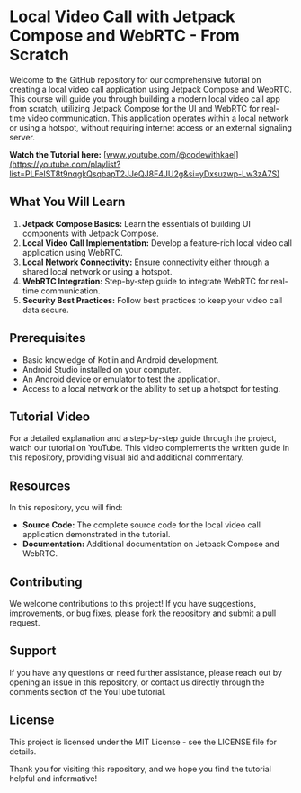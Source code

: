 # Local Video Call with Jetpack Compose and WebRTC - From Scratch

Welcome to the GitHub repository for our comprehensive tutorial on creating a local video call application using Jetpack Compose and WebRTC. This course will guide you through building a modern local video call app from scratch, utilizing Jetpack Compose for the UI and WebRTC for real-time video communication. This application operates within a local network or using a hotspot, without requiring internet access or an external signaling server.

**Watch the Tutorial here:** [www.youtube.com/@codewithkael](https://youtube.com/playlist?list=PLFelST8t9nqgkQsqbapT2JJeQJ8F4JU2g&si=yDxsuzwp-Lw3zA7S)

## What You Will Learn
1. **Jetpack Compose Basics:** Learn the essentials of building UI components with Jetpack Compose.
2. **Local Video Call Implementation:** Develop a feature-rich local video call application using WebRTC.
3. **Local Network Connectivity:** Ensure connectivity either through a shared local network or using a hotspot.
4. **WebRTC Integration:** Step-by-step guide to integrate WebRTC for real-time communication.
5. **Security Best Practices:** Follow best practices to keep your video call data secure.

## Prerequisites
- Basic knowledge of Kotlin and Android development.
- Android Studio installed on your computer.
- An Android device or emulator to test the application.
- Access to a local network or the ability to set up a hotspot for testing.

## Tutorial Video
For a detailed explanation and a step-by-step guide through the project, watch our tutorial on YouTube. This video complements the written guide in this repository, providing visual aid and additional commentary.

## Resources
In this repository, you will find:
- **Source Code:** The complete source code for the local video call application demonstrated in the tutorial.
- **Documentation:** Additional documentation on Jetpack Compose and WebRTC.

## Contributing
We welcome contributions to this project! If you have suggestions, improvements, or bug fixes, please fork the repository and submit a pull request.

## Support
If you have any questions or need further assistance, please reach out by opening an issue in this repository, or contact us directly through the comments section of the YouTube tutorial.

## License
This project is licensed under the MIT License - see the LICENSE file for details.

Thank you for visiting this repository, and we hope you find the tutorial helpful and informative!
